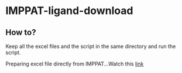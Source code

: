 # IMPPAT-ligand-download

## How to?
Keep all the excel files and the script in the same directory and run the script.

Preparing excel file directly from IMPPAT...Watch this [link](https://www.linkedin.com/feed/update/urn:li:activity:7099430663157616640/)

